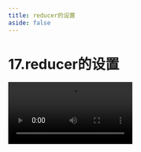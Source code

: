 ```yaml
---
title: reducer的设置
aside: false
---
```


# 17.reducer的设置

<video autoplay src="http://qn.chinavanes.com/interview/react-interview/17.reducer的设置.mp4" controls controlsList="nodownload" width="50%"/>

